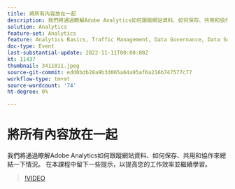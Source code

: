 ```yaml
---
title: 將所有內容放在一起
description: 我們將通過瞭解Adobe Analytics如何跟蹤網站資料、如何保存、共用和協作來總結一下情況。 在本課程中留下一些提示，以提高您的工作效率並繼續學習。
solution: Analytics
feature-set: Analytics
feature: Analytics Basics, Traffic Management, Data Governance, Data Sources, Data Configuration and Collection
doc-type: Event
last-substantial-update: 2022-11-11T00:00:00Z
kt: 11437
thumbnail: 3411011.jpeg
source-git-commit: edd0bdb28a9b3d065a64a95af6a216b747577c77
workflow-type: tm+mt
source-wordcount: '74'
ht-degree: 0%

---
```


# 將所有內容放在一起

我們將通過瞭解Adobe Analytics如何跟蹤網站資料、如何保存、共用和協作來總結一下情況。 在本課程中留下一些提示，以提高您的工作效率並繼續學習。

>[!VIDEO](https://video.tv.adobe.com/v/3411011/?quality=12&learn=on)
